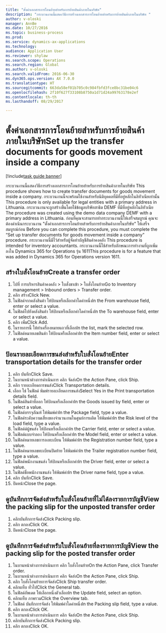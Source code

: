 ```yaml
--- 
title: "ตั้งค่าเอกสารการโอนย้ายสำหรับการย้ายสินค้าภายในบริษัท"
description: "กระบวนงานนี้แสดงวิธีการสร้างเอกสารการโอนย้ายสำหรับการย้ายสินค้าภายในบริษัท "
author: v-oloski
manager: AnnBe
ms.date: 10/27/2016
ms.topic: business-process
ms.prod: 
ms.service: dynamics-ax-applications
ms.technology: 
audience: Application User
ms.reviewer: shylaw
ms.search.scope: Operations
ms.search.region: Global
ms.author: v-oloski
ms.search.validFrom: 2016-06-30
ms.dyn365.ops.version: AX 7.0.0
ms.translationtype: HT
ms.sourcegitcommit: 663da58ef01b705c0c984fbfd3fce8bc31be04c6
ms.openlocfilehash: 2f10f627f33108b8750a1d71d24a99763178e2ef
ms.contentlocale: th-th
ms.lasthandoff: 08/29/2017

---
```

# <a name="set-up-the-transfer-documents-for-goods-movement-inside-a-company"></a><span data-ttu-id="a5ed5-103">ตั้งค่าเอกสารการโอนย้ายสำหรับการย้ายสินค้าภายในบริษัท</span><span class="sxs-lookup"><span data-stu-id="a5ed5-103">Set up the transfer documents for goods movement inside a company</span></span>

[!include[task guide banner](../../includes/task-guide-banner.md)]

<span data-ttu-id="a5ed5-104">กระบวนงานนี้แสดงวิธีการสร้างเอกสารการโอนย้ายสำหรับการย้ายสินค้าภายในบริษัท </span><span class="sxs-lookup"><span data-stu-id="a5ed5-104">This procedure shows how to create transfer documents for goods movement inside a company.</span></span> <span data-ttu-id="a5ed5-105">กระบวนงานนี้จะพร้อมใช้งานสำหรับนิติบุคคลที่มีที่อยู่หลักในลิทัวเนียเท่านั้น </span><span class="sxs-lookup"><span data-stu-id="a5ed5-105">This procedure is only available for legal entities with a primary address in Lithuania.</span></span> <span data-ttu-id="a5ed5-106">กระบวนงานจะถูกสร้างขึ้นโดยใช้ข้อมูลบริษัทสาธิต DEMF ที่มีที่อยู่หลักในลิทัวเนีย </span><span class="sxs-lookup"><span data-stu-id="a5ed5-106">The procedure was created using the demo data company DEMF with a primary address in Lithuania.</span></span> <span data-ttu-id="a5ed5-107">ก่อนที่คุณจะสามารถทำกระบวนงานนี้ให้เสร็จสมบูรณ์ คุณจะต้องดำเนินกระบวนงาน "ตั้งค่าเอกสารการโอนย้ายสำหรับการย้ายสินค้าภายในบริษัท" ให้เสร็จสมบูรณ์ก่อน </span><span class="sxs-lookup"><span data-stu-id="a5ed5-107">Before you can complete this procedure, you must complete the “Set up transfer documents for goods movement inside a company” procedure.</span></span> <span data-ttu-id="a5ed5-108">กระบวนงานนี้มีไว้สำหรับผู้จัดทำบัญชีสินค้าคงคลัง </span><span class="sxs-lookup"><span data-stu-id="a5ed5-108">This procedure is intended for inventory accountants.</span></span> <span data-ttu-id="a5ed5-109">กระบวนงานนี้ใช้สำหรับลักษณะการทำงานที่ถูกเพิ่มลงใน Dynamics 365 for Operations รุ่น 1611</span><span class="sxs-lookup"><span data-stu-id="a5ed5-109">This procedure is for a feature that was added in Dynamics 365 for Operations version 1611.</span></span>


## <a name="create-a-transfer-order"></a><span data-ttu-id="a5ed5-110">สร้างใบสั่งโอนย้าย</span><span class="sxs-lookup"><span data-stu-id="a5ed5-110">Create a transfer order</span></span>
1. <span data-ttu-id="a5ed5-111">ไปที่ การบริหารสินค้าคงคลัง > ใบสั่งขาเข้า > ใบสั่งโอนย้าย</span><span class="sxs-lookup"><span data-stu-id="a5ed5-111">Go to Inventory management > Inbound orders > Transfer order.</span></span>
2. <span data-ttu-id="a5ed5-112">คลิก สร้าง</span><span class="sxs-lookup"><span data-stu-id="a5ed5-112">Click New.</span></span>
3. <span data-ttu-id="a5ed5-113">ในฟิลด์จากคลังสินค้า ให้ป้อนหรือเลือกค่าใดค่าหนึ่ง</span><span class="sxs-lookup"><span data-stu-id="a5ed5-113">In the From warehouse field, enter or select a value.</span></span>
4. <span data-ttu-id="a5ed5-114">ในฟิลด์ไปยังคลังสินค้า ให้ป้อนหรือเลือกค่าใดค่าหนึ่ง</span><span class="sxs-lookup"><span data-stu-id="a5ed5-114">In the To warehouse field, enter or select a value.</span></span>
5. <span data-ttu-id="a5ed5-115">คลิก เพิ่ม</span><span class="sxs-lookup"><span data-stu-id="a5ed5-115">Click Add.</span></span>
6. <span data-ttu-id="a5ed5-116">ในรายการนี้ ให้ทำเครื่องหมายแถวที่เลือก</span><span class="sxs-lookup"><span data-stu-id="a5ed5-116">In the list, mark the selected row.</span></span>
7. <span data-ttu-id="a5ed5-117">ในฟิลด์หมายเลขสินค้า ให้ป้อนหรือเลือกค่า</span><span class="sxs-lookup"><span data-stu-id="a5ed5-117">In the Item number field, enter or select a value.</span></span>

## <a name="enter-transportation-details-for-the-transfer-order"></a><span data-ttu-id="a5ed5-118">ป้อนรายละเอียดการขนส่งสำหรับใบสั่งโอนย้าย</span><span class="sxs-lookup"><span data-stu-id="a5ed5-118">Enter transportation details for the transfer order</span></span>
1. <span data-ttu-id="a5ed5-119">คลิก บันทึก</span><span class="sxs-lookup"><span data-stu-id="a5ed5-119">Click Save.</span></span>
2. <span data-ttu-id="a5ed5-120">ในบานหน้าต่างการดำเนินการ คลิก จัดส่ง</span><span class="sxs-lookup"><span data-stu-id="a5ed5-120">On the Action Pane, click Ship.</span></span>
3. <span data-ttu-id="a5ed5-121">คลิก รายละเอียดการขนส่ง</span><span class="sxs-lookup"><span data-stu-id="a5ed5-121">Click Transportation details.</span></span>
4. <span data-ttu-id="a5ed5-122">เลือก ใช่ ในฟิลด์ พิมพ์รายละเอียดการขนส่ง</span><span class="sxs-lookup"><span data-stu-id="a5ed5-122">Select Yes in the Print transportation details field.</span></span>
5. <span data-ttu-id="a5ed5-123">ในฟิลด์สินค้าที่ออก ให้ป้อนหรือเลือกค่า</span><span class="sxs-lookup"><span data-stu-id="a5ed5-123">In the Goods issued by field, enter or select a value.</span></span>
6. <span data-ttu-id="a5ed5-124">ในฟิลด์บรรจุภัณฑ์ ให้พิมพ์ค่า</span><span class="sxs-lookup"><span data-stu-id="a5ed5-124">In the Package field, type a value.</span></span>
7. <span data-ttu-id="a5ed5-125">ในฟิลด์ระดับความเสี่ยงของจำนวนงานในศูนย์การผลิต ให้พิมพ์ค่า</span><span class="sxs-lookup"><span data-stu-id="a5ed5-125">In the Risk level of the load field, type a value.</span></span>
8. <span data-ttu-id="a5ed5-126">ในฟิลด์ด์ผู้ขนส่ง ให้ป้อนหรือเลือกค่า</span><span class="sxs-lookup"><span data-stu-id="a5ed5-126">In the Carrier field, enter or select a value.</span></span>
9. <span data-ttu-id="a5ed5-127">ในฟิลด์แบบจำลอง ให้ป้อนหรือเลือกค่า</span><span class="sxs-lookup"><span data-stu-id="a5ed5-127">In the Model field, enter or select a value.</span></span>
10. <span data-ttu-id="a5ed5-128">ในฟิลด์หมายเลขการลงทะเบียน ให้พิมพ์ค่า</span><span class="sxs-lookup"><span data-stu-id="a5ed5-128">In the Registration number field, type a value.</span></span>
11. <span data-ttu-id="a5ed5-129">ในฟิลด์หมายเลขทะเบียนปิดท้าย ให้พิมพ์ค่า</span><span class="sxs-lookup"><span data-stu-id="a5ed5-129">In the Trailer registration number field, type a value.</span></span>
12. <span data-ttu-id="a5ed5-130">ในฟิลด์พนักงานขนส่ง ให้ป้อนหรือเลือกค่า</span><span class="sxs-lookup"><span data-stu-id="a5ed5-130">In the Driver field, enter or select a value.</span></span>
13. <span data-ttu-id="a5ed5-131">ในฟิลด์ชื่อพนักงานขนส่ง ให้พิมพ์ค่า</span><span class="sxs-lookup"><span data-stu-id="a5ed5-131">In the Driver name field, type a value.</span></span>
14. <span data-ttu-id="a5ed5-132">คลิก บันทึก</span><span class="sxs-lookup"><span data-stu-id="a5ed5-132">Click Save.</span></span>
15. <span data-ttu-id="a5ed5-133">ปิดหน้า</span><span class="sxs-lookup"><span data-stu-id="a5ed5-133">Close the page.</span></span>

## <a name="view-the-packing-slip-for-the-unposted-transfer-order"></a><span data-ttu-id="a5ed5-134">ดูบันทึกการจัดส่งสำหรับใบสั่งโอนย้ายที่ไม่ได้ลงรายการบัญชี</span><span class="sxs-lookup"><span data-stu-id="a5ed5-134">View the packing slip for the unposted transfer order</span></span>
1. <span data-ttu-id="a5ed5-135">คลิกบันทึกการจัดส่ง</span><span class="sxs-lookup"><span data-stu-id="a5ed5-135">Click Packing slip.</span></span>
2. <span data-ttu-id="a5ed5-136">คลิก ตกลง</span><span class="sxs-lookup"><span data-stu-id="a5ed5-136">Click OK.</span></span>
3. <span data-ttu-id="a5ed5-137">ปิดหน้า</span><span class="sxs-lookup"><span data-stu-id="a5ed5-137">Close the page.</span></span>

## <a name="view-the-packing-slip-for-the-posted-transfer-order"></a><span data-ttu-id="a5ed5-138">ดูบันทึกการจัดส่งสำหรับใบสั่งโอนย้ายที่ลงรายการบัญชี</span><span class="sxs-lookup"><span data-stu-id="a5ed5-138">View the packing slip for the posted transfer order</span></span>
1. <span data-ttu-id="a5ed5-139">ในบานหน้าต่างการดำเนินการ คลิก ใบสั่งโอนย้าย</span><span class="sxs-lookup"><span data-stu-id="a5ed5-139">On the Action Pane, click Transfer order.</span></span>
2. <span data-ttu-id="a5ed5-140">ในบานหน้าต่างการดำเนินการ คลิก จัดส่ง</span><span class="sxs-lookup"><span data-stu-id="a5ed5-140">On the Action Pane, click Ship.</span></span>
3. <span data-ttu-id="a5ed5-141">คลิก ใบสั่งโอนย้ายการจัดส่ง</span><span class="sxs-lookup"><span data-stu-id="a5ed5-141">Click Ship transfer order.</span></span>
4. <span data-ttu-id="a5ed5-142">คลิกแท็บ ทั่วไป</span><span class="sxs-lookup"><span data-stu-id="a5ed5-142">Click the General tab.</span></span>
5. <span data-ttu-id="a5ed5-143">ในฟิลด์อัพเดต ให้เลือกหนึ่งตัวเลือก</span><span class="sxs-lookup"><span data-stu-id="a5ed5-143">In the Update field, select an option.</span></span>
6. <span data-ttu-id="a5ed5-144">คลิกแท็บ ภาพรวม</span><span class="sxs-lookup"><span data-stu-id="a5ed5-144">Click the Overview tab.</span></span>
7. <span data-ttu-id="a5ed5-145">ในฟิลด์ บันทึกการจัดส่ง ให้พิมพ์ค่าใดค่าหนึ่ง</span><span class="sxs-lookup"><span data-stu-id="a5ed5-145">In the Packing slip field, type a value.</span></span>
8. <span data-ttu-id="a5ed5-146">คลิก ตกลง</span><span class="sxs-lookup"><span data-stu-id="a5ed5-146">Click OK.</span></span>
9. <span data-ttu-id="a5ed5-147">ในบานหน้าต่างการดำเนินการ คลิก จัดส่ง</span><span class="sxs-lookup"><span data-stu-id="a5ed5-147">On the Action Pane, click Ship.</span></span>
10. <span data-ttu-id="a5ed5-148">คลิกบันทึกการจัดส่ง</span><span class="sxs-lookup"><span data-stu-id="a5ed5-148">Click Packing slip.</span></span>
11. <span data-ttu-id="a5ed5-149">คลิก ตกลง</span><span class="sxs-lookup"><span data-stu-id="a5ed5-149">Click OK.</span></span>


